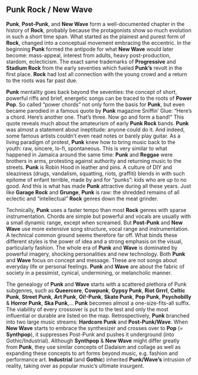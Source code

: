 ## Punk Rock / New Wave

**Punk**, **Post-Punk**, and **New Wave** form a well-documented chapter in the history of **Rock**, probably because the protagonists show so much evolution in such a short time span. What started as the plainest and purest form of **Rock**, changed into a conceptual movement embracing the eccentric. In the beginning **Punk** formed the antipode for what **New Wave** would later become: mass-appeal, interest from adults, heavy post-production, stardom, eclecticism. The exact same trademarks of **Progressive** and **Stadium Rock** from the early seventies which fueled **Punk’s** revolt in the first place. **Rock** had lost all connection with the young crowd and a return to the roots was far past due.

**Punk** mentality goes back beyond the seventies: the concept of short, powerful riffs and brief, energetic songs can be traced to the roots of **Power Pop**. So called “power chords” not only form the basis for **Punk**, but even became parodied in a famous quote by **Punk** magazine Sniffin’ Glue: “Here’s a chord. Here’s another one. That’s three. Now go and form a band!” This quote reveals much about the amateurism of early **Punk Rock** bands. **Punk** was almost a statement about ineptitude: anyone could do it. And indeed, some famous artists couldn’t even read notes or barely play guitar. As a living paradigm of protest, **Punk** knew how to bring music back to the youth: raw, sincere, lo-fi, spontaneous. This is very similar to what happened in Jamaica around the same time: **Punk** and **Reggae** were brothers in arms, protesting against authority and returning music to the streets. **Punk** is Robin Hood in leather and pins. A culture of DIY and sleaziness (drugs, vandalism, squatting, riots, graffiti) blends in with such epitome of enfant terrible, made by and for “punks”: kids who are up to no good. And this is what has made **Punk** attractive during all these years. Just like **Garage Rock** and **Grunge**, **Punk** is raw: the shredded remains of all eclectic and “intellectual” **Rock** genres down the meat grinder.

Technically, **Punk** uses a faster tempo than most **Rock** genres with sparse instrumentation. Chords are simple but powerful and vocals are usually with a small dynamic range, except when screamed. But **Post-Punk** and **New Wave** use more extensive song structure, vocal range and instrumentation. A technical common ground seems therefore far off. What binds these different styles is the power of idea and a strong emphasis on the visual, particularly fashion. The whole era of **Punk** and **Wave** is dominated by powerful imagery, shocking personalities and new technology. Both **Punk** and **Wave** focus on concept and message. These are not songs about everyday life or personal feelings. **Punk** and **Wave** are about the fabric of society in a pessimist, cynical, undermining, or melancholic manner.

The genealogy of **Punk** and **Wave** starts with a scattered plethora of Punk subgenres, such as **Queercore**, **Cowpunk**, **Gypsy Punk**, **Riot Grrrl**, **Celtic Punk**, **Street Punk**, **Art Punk**, **Oi!-Punk**, **Skate Punk**, **Pop Punk**, **Psychobilly** & **Horror Punk**, **Ska Punk**,… **Punk** becomes almost a one-size-fits-all suffix. The viability of every crossover is put to the test and only the most influential or durable are listed on the map. Retrospectively, **Punk** branched into two large music streams: **Hardcore Punk** and **Post-Punk/Wave**. When **New Wave** starts to embrace the synthesizer and crosses over to **Pop** (= **Synthpop**), it suppresses Post-Punk and pushes it underground (into Gothic/Industrial). Although **Synthpop** & **New Wave** might differ greatly from **Punk**, they use similar concepts of Dadaism and collage as well as expanding these concepts to art forms beyond music, e.g. fashion and performance art. **Industrial** (and **Gothic**) inherited **Punk/Wave’s** intrusion of reality, taking over as popular music’s ultimate insurgent.
